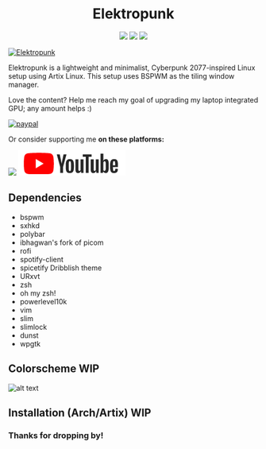 <h1 align="center">Elektropunk</h1>
<p align="center">
  <img src="https://img.shields.io/badge/MAINTAINED-YES-green?style=for-the-badge">
  <img src="https://img.shields.io/badge/LICENSE-MIT-blue?style=for-the-badge">
  <img src="https://img.shields.io/github/issues/VaughnValle/elektropunk?style=for-the-badge">
</p>

[![Elektropunk](https://raw.githubusercontent.com/VaughnValle/elektropunk/master/images/punky.gif "Preview")](https://www.youtube.com/watch?v=zgJlOrzhWjY)

Elektropunk is a lightweight and minimalist, Cyberpunk 2077-inspired Linux setup using Artix Linux. This setup uses BSPWM as the tiling window manager.


Love the content? Help me reach my goal of upgrading my laptop integrated GPU; any amount helps :)

[![paypal](https://www.paypalobjects.com/en_US/i/btn/btn_donateCC_LG.gif)](https://www.paypal.com/cgi-bin/webscr?cmd=_s-xclick&hosted_button_id=8QCEHJMN43VAE)

Or consider supporting me __on these platforms:__  

[![](https://c5.patreon.com/external/logo/become_a_patron_button.png)](https://www.patreon.com/sudo_rice)
[![](https://raw.githubusercontent.com/VaughnValle/demo/master/yt-badge.png)](https://www.youtube.com/sudo_rice)

## Dependencies
* bspwm
* sxhkd 
* polybar 
* ibhagwan's fork of picom
* rofi
* spotify-client
* spicetify Dribblish theme
* URxvt
* zsh
* oh my zsh!
* powerlevel10k
* vim
* slim
* slimlock
* dunst
* wpgtk

## Colorscheme WIP
![alt text](https://raw.githubusercontent.com/VaughnValle/elektropunk/master/wpg/samples/wal3.png_wal_sample.png)

## Installation (Arch/Artix) WIP

### Thanks for dropping by! 
